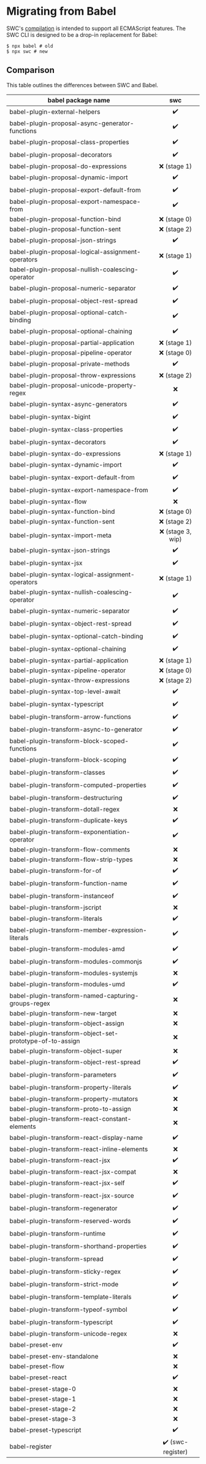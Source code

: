 # Migrating from Babel

SWC's [compilation](/docs/configuration/compilation) is intended to support all ECMAScript features. The SWC CLI is designed to be a drop-in replacement for Babel:

```plaintext
$ npx babel # old
$ npx swc # new
```

## Comparison

This table outlines the differences between SWC and Babel.

| babel package name                                       |        swc        |
| -------------------------------------------------------- | :---------------: |
| babel-plugin-external-helpers                            |        ✔️         |
| babel-plugin-proposal-async-generator-functions          |        ✔️         |
| babel-plugin-proposal-class-properties                   |        ✔️         |
| babel-plugin-proposal-decorators                         |        ✔️         |
| babel-plugin-proposal-do-expressions                     |   ❌ (stage 1)    |
| babel-plugin-proposal-dynamic-import                     |        ✔️         |
| babel-plugin-proposal-export-default-from                |        ✔️         |
| babel-plugin-proposal-export-namespace-from              |        ✔️         |
| babel-plugin-proposal-function-bind                      |   ❌ (stage 0)    |
| babel-plugin-proposal-function-sent                      |   ❌ (stage 2)    |
| babel-plugin-proposal-json-strings                       |        ✔️         |
| babel-plugin-proposal-logical-assignment-operators       |   ❌ (stage 1)    |
| babel-plugin-proposal-nullish-coalescing-operator        |        ✔️         |
| babel-plugin-proposal-numeric-separator                  |        ✔️         |
| babel-plugin-proposal-object-rest-spread                 |        ✔️         |
| babel-plugin-proposal-optional-catch-binding             |        ✔️         |
| babel-plugin-proposal-optional-chaining                  |        ✔️         |
| babel-plugin-proposal-partial-application                |   ❌ (stage 1)    |
| babel-plugin-proposal-pipeline-operator                  |   ❌ (stage 0)    |
| babel-plugin-proposal-private-methods                    |        ✔️         |
| babel-plugin-proposal-throw-expressions                  |   ❌ (stage 2)    |
| babel-plugin-proposal-unicode-property-regex             |        ❌         |
| babel-plugin-syntax-async-generators                     |        ✔️         |
| babel-plugin-syntax-bigint                               |        ✔️         |
| babel-plugin-syntax-class-properties                     |        ✔️         |
| babel-plugin-syntax-decorators                           |        ✔️         |
| babel-plugin-syntax-do-expressions                       |   ❌ (stage 1)    |
| babel-plugin-syntax-dynamic-import                       |        ✔️         |
| babel-plugin-syntax-export-default-from                  |        ✔️         |
| babel-plugin-syntax-export-namespace-from                |        ✔️         |
| babel-plugin-syntax-flow                                 |        ❌         |
| babel-plugin-syntax-function-bind                        |   ❌ (stage 0)    |
| babel-plugin-syntax-function-sent                        |   ❌ (stage 2)    |
| babel-plugin-syntax-import-meta                          | ❌ (stage 3, wip) |
| babel-plugin-syntax-json-strings                         |        ✔️         |
| babel-plugin-syntax-jsx                                  |        ✔️         |
| babel-plugin-syntax-logical-assignment-operators         |   ❌ (stage 1)    |
| babel-plugin-syntax-nullish-coalescing-operator          |        ✔️         |
| babel-plugin-syntax-numeric-separator                    |        ✔️         |
| babel-plugin-syntax-object-rest-spread                   |        ✔️         |
| babel-plugin-syntax-optional-catch-binding               |        ✔️         |
| babel-plugin-syntax-optional-chaining                    |        ✔️         |
| babel-plugin-syntax-partial-application                  |   ❌ (stage 1)    |
| babel-plugin-syntax-pipeline-operator                    |   ❌ (stage 0)    |
| babel-plugin-syntax-throw-expressions                    |   ❌ (stage 2)    |
| babel-plugin-syntax-top-level-await                      |        ✔️         |
| babel-plugin-syntax-typescript                           |        ✔️         |
| babel-plugin-transform-arrow-functions                   |        ✔️         |
| babel-plugin-transform-async-to-generator                |        ✔️         |
| babel-plugin-transform-block-scoped-functions            |        ✔️         |
| babel-plugin-transform-block-scoping                     |        ✔️         |
| babel-plugin-transform-classes                           |        ✔️         |
| babel-plugin-transform-computed-properties               |        ✔️         |
| babel-plugin-transform-destructuring                     |        ✔️         |
| babel-plugin-transform-dotall-regex                      |        ❌         |
| babel-plugin-transform-duplicate-keys                    |        ✔️         |
| babel-plugin-transform-exponentiation-operator           |        ✔️         |
| babel-plugin-transform-flow-comments                     |        ❌         |
| babel-plugin-transform-flow-strip-types                  |        ❌         |
| babel-plugin-transform-for-of                            |        ✔️         |
| babel-plugin-transform-function-name                     |        ✔️         |
| babel-plugin-transform-instanceof                        |        ✔️         |
| babel-plugin-transform-jscript                           |        ❌         |
| babel-plugin-transform-literals                          |        ✔️         |
| babel-plugin-transform-member-expression-literals        |        ✔️         |
| babel-plugin-transform-modules-amd                       |        ✔️         |
| babel-plugin-transform-modules-commonjs                  |        ✔️         |
| babel-plugin-transform-modules-systemjs                  |        ❌         |
| babel-plugin-transform-modules-umd                       |        ✔️         |
| babel-plugin-transform-named-capturing-groups-regex      |        ❌         |
| babel-plugin-transform-new-target                        |        ❌         |
| babel-plugin-transform-object-assign                     |        ❌         |
| babel-plugin-transform-object-set-prototype-of-to-assign |        ❌         |
| babel-plugin-transform-object-super                      |        ❌         |
| babel-plugin-transform-object-rest-spread                |        ✔️         |
| babel-plugin-transform-parameters                        |        ✔️         |
| babel-plugin-transform-property-literals                 |        ✔️         |
| babel-plugin-transform-property-mutators                 |        ❌         |
| babel-plugin-transform-proto-to-assign                   |        ❌         |
| babel-plugin-transform-react-constant-elements           |        ❌         |
| babel-plugin-transform-react-display-name                |        ✔️         |
| babel-plugin-transform-react-inline-elements             |        ❌         |
| babel-plugin-transform-react-jsx                         |        ✔️         |
| babel-plugin-transform-react-jsx-compat                  |        ❌         |
| babel-plugin-transform-react-jsx-self                    |        ✔️         |
| babel-plugin-transform-react-jsx-source                  |        ✔️         |
| babel-plugin-transform-regenerator                       |        ✔️         |
| babel-plugin-transform-reserved-words                    |        ✔️         |
| babel-plugin-transform-runtime                           |        ✔️         |
| babel-plugin-transform-shorthand-properties              |        ✔️         |
| babel-plugin-transform-spread                            |        ✔️         |
| babel-plugin-transform-sticky-regex                      |        ✔️         |
| babel-plugin-transform-strict-mode                       |        ✔️         |
| babel-plugin-transform-template-literals                 |        ✔️         |
| babel-plugin-transform-typeof-symbol                     |        ✔️         |
| babel-plugin-transform-typescript                        |        ✔️         |
| babel-plugin-transform-unicode-regex                     |        ❌         |
| babel-preset-env                                         |        ✔️         |
| babel-preset-env-standalone                              |        ❌         |
| babel-preset-flow                                        |        ❌         |
| babel-preset-react                                       |        ✔️         |
| babel-preset-stage-0                                     |        ❌         |
| babel-preset-stage-1                                     |        ❌         |
| babel-preset-stage-2                                     |        ❌         |
| babel-preset-stage-3                                     |        ❌         |
| babel-preset-typescript                                  |        ✔️         |
| babel-register                                           | ✔️ (swc-register) |
